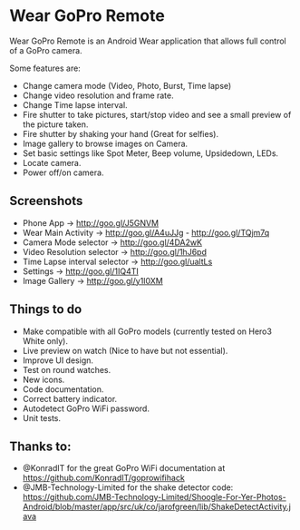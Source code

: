 # Wear GoPro Remote

Wear GoPro Remote is an Android Wear application that allows full control of a GoPro camera.

Some features are:

* Change camera mode (Video, Photo, Burst, Time lapse)
* Change video resolution and frame rate.
* Change Time lapse interval.
* Fire shutter to take pictures, start/stop video and see a small preview of the picture taken.
* Fire shutter by shaking your hand (Great for selfies).
* Image gallery to browse images on Camera.
* Set basic settings like Spot Meter, Beep volume, Upsidedown, LEDs.
* Locate camera.
* Power off/on camera.

## Screenshots
* Phone App -> http://goo.gl/J5GNVM
* Wear Main Activity -> http://goo.gl/A4uJJg - http://goo.gl/TQjm7q
* Camera Mode selector -> http://goo.gl/4DA2wK
* Video Resolution selector -> http://goo.gl/1hJ6pd
* Time Lapse interval selector -> http://goo.gl/ualtLs
* Settings -> http://goo.gl/1IQ4TI
* Image Gallery -> http://goo.gl/y1I0XM

## Things to do
* Make compatible with all GoPro models (currently tested on Hero3 White only).
* Live preview on watch (Nice to have but not essential).
* Improve UI design.
* Test on round watches.
* New icons.
* Code documentation.
* Correct battery indicator.
* Autodetect GoPro WiFi password.
* Unit tests.  

## Thanks to:
* @KonradIT for the great GoPro WiFi documentation at https://github.com/KonradIT/goprowifihack
* @JMB-Technology-Limited for the shake detector code: https://github.com/JMB-Technology-Limited/Shoogle-For-Yer-Photos-Android/blob/master/app/src/uk/co/jarofgreen/lib/ShakeDetectActivity.java
